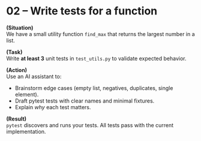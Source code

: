 # 02 – Write tests for a function

**(Situation)**  
We have a small utility function `find_max` that returns the largest number in a list.

**(Task)**  
Write **at least 3** unit tests in `test_utils.py` to validate expected behavior.

**(Action)**  
Use an AI assistant to:
- Brainstorm edge cases (empty list, negatives, duplicates, single element).
- Draft pytest tests with clear names and minimal fixtures.
- Explain *why* each test matters.

**(Result)**  
`pytest` discovers and runs your tests. All tests pass with the current implementation.
